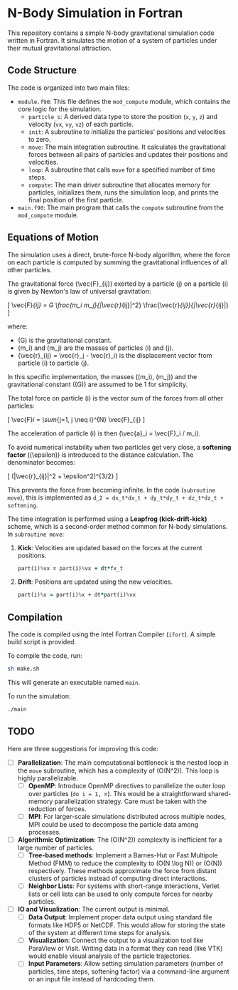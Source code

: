 # N-Body Simulation in Fortran

This repository contains a simple N-body gravitational simulation code written in Fortran. It simulates the motion of a system of particles under their mutual gravitational attraction.

## Code Structure

The code is organized into two main files:

-   `module.f90`: This file defines the `mod_compute` module, which contains the core logic for the simulation.
    -   `particle_s`: A derived data type to store the position (`x`, `y`, `z`) and velocity (`vx`, `vy`, `vz`) of each particle.
    -   `init`: A subroutine to initialize the particles' positions and velocities to zero.
    -   `move`: The main integration subroutine. It calculates the gravitational forces between all pairs of particles and updates their positions and velocities.
    -   `loop`: A subroutine that calls `move` for a specified number of time steps.
    -   `compute`: The main driver subroutine that allocates memory for particles, initializes them, runs the simulation loop, and prints the final position of the first particle.
-   `main.f90`: The main program that calls the `compute` subroutine from the `mod_compute` module.

## Equations of Motion

The simulation uses a direct, brute-force N-body algorithm, where the force on each particle is computed by summing the gravitational influences of all other particles.

The gravitational force \(\vec{F}_{ij}\) exerted by a particle \(j\) on a particle \(i\) is given by Newton's law of universal gravitation:

\[ \vec{F}_{ij} = G \frac{m_i m_j}{|\vec{r}_{ij}|^2} \frac{\vec{r}_{ij}}{|\vec{r}_{ij}|} \]

where:
- \(G\) is the gravitational constant.
- \(m_i\) and \(m_j\) are the masses of particles \(i\) and \(j\).
- \(\vec{r}_{ij} = \vec{r}_j - \vec{r}_i\) is the displacement vector from particle \(i\) to particle \(j\).

In this specific implementation, the masses (\(m_i\), \(m_j\)) and the gravitational constant (\(G\)) are assumed to be 1 for simplicity.

The total force on particle \(i\) is the vector sum of the forces from all other particles:

\[ \vec{F}_i = \sum_{j=1, j \neq i}^{N} \vec{F}_{ij} \]

The acceleration of particle \(i\) is then \(\vec{a}_i = \vec{F}_i / m_i\).

To avoid numerical instability when two particles get very close, a **softening factor** (\(\epsilon\)) is introduced to the distance calculation. The denominator becomes:

\[ (|\vec{r}_{ij}|^2 + \epsilon^2)^{3/2} \]

This prevents the force from becoming infinite. In the code (`subroutine move`), this is implemented as `d_2 = dx_t*dx_t + dy_t*dy_t + dz_t*dz_t + softening`.

The time integration is performed using a **Leapfrog (kick-drift-kick)** scheme, which is a second-order method common for N-body simulations. In `subroutine move`:
1.  **Kick**: Velocities are updated based on the forces at the current positions.
    ```fortran
    part(i)%vx = part(i)%vx + dt*fx_t
    ```
2.  **Drift**: Positions are updated using the new velocities.
    ```fortran
    part(i)%x = part(i)%x + dt*part(i)%vx
    ```

## Compilation

The code is compiled using the Intel Fortran Compiler (`ifort`). A simple build script is provided.

To compile the code, run:
```bash
sh make.sh
```
This will generate an executable named `main`.

To run the simulation:
```bash
./main
```

## TODO

Here are three suggestions for improving this code:

- [ ] **Parallelization**: The main computational bottleneck is the nested loop in the `move` subroutine, which has a complexity of \(O(N^2)\). This loop is highly parallelizable.
    - [ ] **OpenMP**: Introduce OpenMP directives to parallelize the outer loop over particles (`do i = 1, n`). This would be a straightforward shared-memory parallelization strategy. Care must be taken with the reduction of forces.
    - [ ] **MPI**: For larger-scale simulations distributed across multiple nodes, MPI could be used to decompose the particle data among processes.

- [ ] **Algorithmic Optimization**: The \(O(N^2)\) complexity is inefficient for a large number of particles.
    - [ ] **Tree-based methods**: Implement a Barnes-Hut or Fast Multipole Method (FMM) to reduce the complexity to \(O(N \log N)\) or \(O(N)\) respectively. These methods approximate the force from distant clusters of particles instead of computing direct interactions.
    - [ ] **Neighbor Lists**: For systems with short-range interactions, Verlet lists or cell lists can be used to only compute forces for nearby particles.

- [ ] **IO and Visualization**: The current output is minimal.
    - [ ] **Data Output**: Implement proper data output using standard file formats like HDF5 or NetCDF. This would allow for storing the state of the system at different time steps for analysis.
    - [ ] **Visualization**: Connect the output to a visualization tool like ParaView or Visit. Writing data in a format they can read (like VTK) would enable visual analysis of the particle trajectories.
    - [ ] **Input Parameters**: Allow setting simulation parameters (number of particles, time steps, softening factor) via a command-line argument or an input file instead of hardcoding them.
